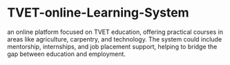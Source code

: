 # TVET-online-Learning-System
an online platform focused on TVET education, offering practical courses in areas like agriculture, carpentry, and technology. The system could include mentorship, internships, and job placement support, helping to bridge the gap between education and employment.
